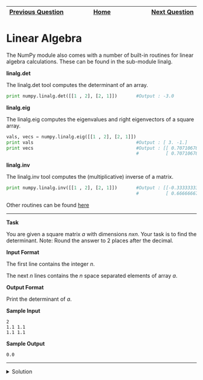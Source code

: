 | <img width=1000>[Previous Question](https://github.com/Kevin-Lago/python-hackerrank-solutions/tree/main/src/)</img> | <img width=1000>[Home](https://github.com/Kevin-Lago/python-hackerrank-solutions)</img> | <img width=1000>[Next Question](https://github.com/Kevin-Lago/python-hackerrank-solutions/tree/main/src/)</img> |
|:---|:---:|---:|

# Linear Algebra

The NumPy module also comes with a number of built-in routines for linear algebra calculations. These can be found in the sub-module linalg.

__linalg.det__

The linalg.det tool computes the determinant of an array.

```python
print numpy.linalg.det([[1 , 2], [2, 1]])       #Output : -3.0
```

__linalg.eig__

The linalg.eig computes the eigenvalues and right eigenvectors of a square array.

```python
vals, vecs = numpy.linalg.eig([[1 , 2], [2, 1]])
print vals                                      #Output : [ 3. -1.]
print vecs                                      #Output : [[ 0.70710678 -0.70710678]
                                                #          [ 0.70710678  0.70710678]]
```

__linalg.inv__

The linalg.inv tool computes the (multiplicative) inverse of a matrix.

```python
print numpy.linalg.inv([[1 , 2], [2, 1]])       #Output : [[-0.33333333  0.66666667]
                                                #          [ 0.66666667 -0.33333333]]
```

Other routines can be found [here]()

---

__Task__

You are given a square matrix $a$ with dimensions $n x n$. Your task is to find the determinant. Note: Round the answer to 2 places after the decimal.

__Input Format__

The first line contains the integer $n$.

The next $n$ lines contains the $n$ space separated elements of array $a$.

__Output Format__

Print the determinant of $a$.

__Sample Input__

```
2
1.1 1.1
1.1 1.1
```

__Sample Output__

```
0.0
```

---

<details><summary>Solution</summary>
    
```python
import numpy

if __name__ == '__main__':
    n = int(input())
    a = [list(map(float, input().split())) for i in range(n)]

    print(round(numpy.linalg.det(a), 2))
```
</details>
